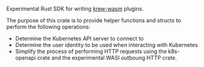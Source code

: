 Experimental Rust SDK for writing [krew-wasm](https://github.com/flavio/krew-wasm) plugins.

The purpose of this crate is to provide helper functions and structs to perform the following operations:

* Determine the Kubernetes API server to connect to
* Determine the user identity to be used when interacting with Kubernetes
* Simplify the process of performing HTTP requests using the k8s-openapi crate and the experimental WASI outboung HTTP crate.

